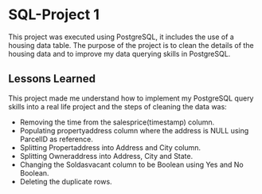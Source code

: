 # SQL-Project 1

This project was executed using PostgreSQL, it includes 
the use of a housing data table. The purpose of the project is to 
clean the details of the housing data and to improve my data querying skills 
in PostgreSQL.




## Lessons Learned


This project made me understand how to implement my PostgreSQL query skills into a real life 
project and the steps of cleaning the data was:
- Removing the time from the salesprice(timestamp) column.
- Populating propertyaddress column where the address is NULL using ParcelID as reference.
- Splitting Propertaddress into Address and City column.
- Splitting Owneraddress into Address, City and State.
- Changing the Soldasvacant column to be Boolean using Yes and No Boolean.
- Deleting the duplicate rows.
